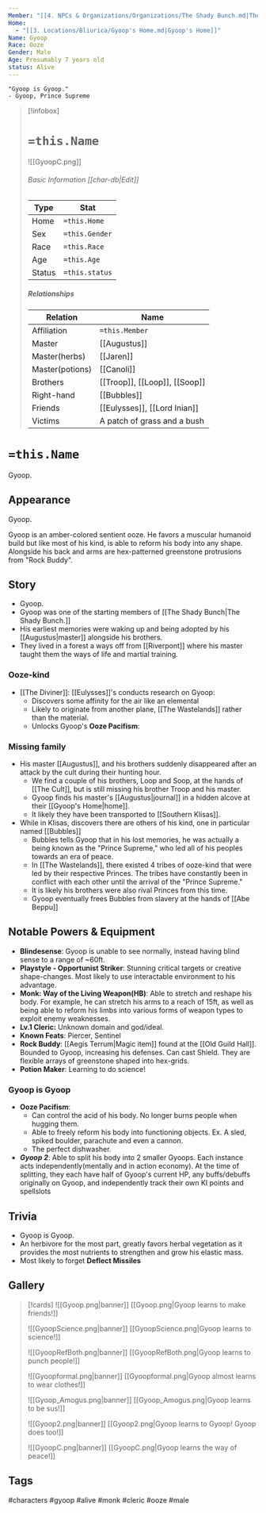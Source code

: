 ```yaml
---
Member: "[[4. NPCs & Organizations/Organizations/The Shady Bunch.md|The Shady Bunch]]"
Home:
  - "[[3. Locations/Bliurica/Gyoop's Home.md|Gyoop's Home]]"
Name: Gyoop
Race: Ooze
Gender: Male
Age: Presumably 7 years old
status: Alive
---
```

	"Gyoop is Gyoop." 
	- Gyoop, Prince Supreme

> [!infobox]
> # `=this.Name`
> ![[GyoopC.png]]
> ###### Basic Information [[char-db|Edit]]
> | Type | Stat |
> | ---- | ---- |
> | Home | `=this.Home` |
> | Sex | `=this.Gender` |
> | Race | `=this.Race` |
> | Age | `=this.Age` |
> | Status | `=this.status` |
> ##### Relationships
> | Relation | Name |
> | ---- | ---- |
> | Affiliation | `=this.Member` |
> |Master|[[Augustus]]|
> |Master(herbs)|[[Jaren]]|
> |Master(potions)|[[Canoli]]|
> |Brothers | [[Troop]], [[Loop]], [[Soop]]|
> |Right-hand|[[Bubbles]]|
> |Friends|[[Eulysses]], [[Lord Inian]]|
> |Victims|A patch of grass and a bush|


# `=this.Name`
Gyoop.

## Appearance
Gyoop.

Gyoop is an amber-colored sentient ooze. He favors a muscular humanoid build but like most of his kind, is able to reform his body into any shape. 
Alongside his back and arms are hex-patterned greenstone protrusions from "Rock Buddy". 

## Story
- Gyoop.
- Gyoop was one of the starting members of [[The Shady Bunch|The Shady Bunch.]]
- His earliest memories were waking up and being adopted by his [[Augustus|master]] alongside his brothers.
- They lived in a forest a ways off from [[Riverpont]] where his master taught them the ways of life and martial training.

### Ooze-kind
- [[The Diviner]]:  [[Eulysses]]'s conducts research on Gyoop:
	- Discovers some affinity for the air like an elemental
	- Likely to originate from another plane, [[The Wastelands]] rather than the material.
	- Unlocks Gyoop's **Ooze Pacifism**: 

### Missing family
- His master [[Augustus]], and his brothers suddenly disappeared after an attack by the cult during their hunting hour.
	- We find a couple of his brothers, Loop and Soop, at the hands of [[The Cult]], but is still missing his brother Troop and his master.
	- Gyoop finds his master's [[Augustus|journal]] in a hidden alcove at their [[Gyoop's Home|home]].
	- It likely they have been transported to [[Southern Klisas]].
- While in Klisas, discovers there are others of his kind, one in particular named [[Bubbles]]
	- Bubbles tells Gyoop that in his lost memories, he was actually a being known as the "Prince Supreme," who led all of his peoples towards an era of peace. 
	- In [[The Wastelands]], there existed 4 tribes of ooze-kind that were led by their respective Princes. The tribes have constantly been in conflict with each other until the arrival of the "Prince Supreme."
	- It is likely his brothers were also rival Princes from this time.
	- Gyoop eventually frees Bubbles from slavery at the hands of [[Abe Beppu]]
	

## Notable Powers & Equipment
- **Blindesense**: Gyoop is unable to see normally, instead having blind sense to a range of ~60ft.
- **Playstyle - Opportunist Striker**: Stunning critical targets or creative shape-changes. Most likely to use interactable environment to his advantage.
- **Monk: Way of the Living Weapon(HB)**: Able to stretch and reshape his body. For example, he can stretch his arms to a reach of 15ft, as well as being able to reform his limbs into various forms of weapon types to exploit enemy weaknesses.
- **Lv.1 Cleric:** Unknown domain and god/ideal.
- **Known Feats**: Piercer, Sentinel
- **Rock Buddy**: [[Aegis Terrum|Magic item]] found at the [[Old Guild Hall]]. Bounded to Gyoop, increasing his defenses. Can cast Shield. They are flexible arrays of greenstone shaped into hex-grids.
- **Potion Maker**: Learning to do science!
### Gyoop is Gyoop
- **Ooze Pacifism**: 
	- Can control the acid of his body. No longer burns people when hugging them. 
	- Able to freely reform his body into functioning objects. Ex. A sled, spiked boulder, parachute and even a cannon.
	- The perfect dishwasher.
- ***Gyoop 2***: Able to split his body into 2 smaller Gyoops. Each instance acts independently(mentally and in action economy). At the time of splitting, they each have half of Gyoop's current HP, any buffs/debuffs originally on Gyoop, and independently track their own KI points and spellslots

## Trivia
- Gyoop is Gyoop.
- An herbivore for the most part, greatly favors herbal vegetation as it provides the most nutrients to strengthen and grow his elastic mass.
- Most likely to forget **Deflect Missiles**
## Gallery
>[!cards]
>![[Gyoop.png|banner]]
>[[Gyoop.png|Gyoop learns to make friends!]]
>
>![[GyoopScience.png|banner]]
>[[GyoopScience.png|Gyoop learns to science!]]
>
>![[GyoopRefBoth.png|banner]]
>[[GyoopRefBoth.png|Gyoop learns to punch people!]]
>
>![[Gyoopformal.png|banner]]
>[[Gyoopformal.png|Gyoop almost learns to wear clothes!]]
>
>![[Gyoop_Amogus.png|banner]]
>[[Gyoop_Amogus.png|Gyoop learns to be sus!]]
>
>![[Gyoop2.png|banner]]
>[[Gyoop2.png|Gyoop learns to Gyoop! Gyoop does too!]]
>
>![[GyoopC.png|banner]]
>[[GyoopC.png|Gyoop learns the way of peace!]]

## Tags
#characters #gyoop #alive #monk #cleric #ooze #male